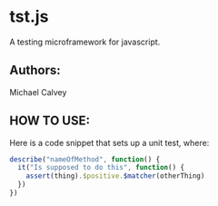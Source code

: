 # tst.js
A testing microframework for javascript.

## Authors:
Michael Calvey

## HOW TO USE:

Here is a code snippet that sets up a unit test, where:




```javascript
describe("nameOfMethod", function() {
  it("Is supposed to do this", function() {
    assert(thing).$positive.$matcher(otherThing)
  })
})
```
